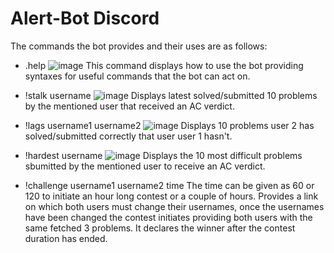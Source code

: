 # Alert-Bot Discord

The commands the bot provides and their uses are as follows:

- .help
![image](https://user-images.githubusercontent.com/55255331/122050240-e8716700-ce00-11eb-89ca-74c0c2064065.png)
This command displays how to use the bot providing syntaxes for useful commands that the bot can act on.

- !stalk username
![image](https://user-images.githubusercontent.com/55255331/122050572-34241080-ce01-11eb-9757-09940727c9a0.png)
Displays latest solved/submitted 10 problems by the mentioned user that received an AC verdict.

- !lags username1 username2
![image](https://user-images.githubusercontent.com/55255331/122050787-75b4bb80-ce01-11eb-90c0-8ad0b34c3cf8.png)
Displays 10 problems user 2 has solved/submitted correctly that user user 1 hasn't.

- !hardest username
![image](https://user-images.githubusercontent.com/55255331/122050893-95e47a80-ce01-11eb-9151-b830c0a9114a.png)
Displays the 10 most difficult problems sbumitted by the mentioned user to receive an AC verdict.

- !challenge username1 username2 time 
The time can be given as 60 or 120 to initiate an hour long contest or a couple of hours. Provides a link on which both users must change their usernames, once the usernames have been changed the contest initiates providing both users with the same fetched 3 problems. It declares the winner after the contest duration has ended.
